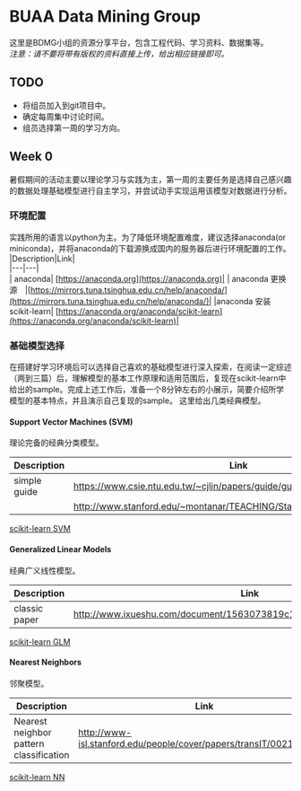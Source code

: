 # BUAA Data Mining Group

这里是BDMG小组的资源分享平台，包含工程代码、学习资料、数据集等。  
*注意：请不要将带有版权的资料直接上传，给出相应链接即可。*

## TODO
* 将组员加入到git项目中。
* 确定每周集中讨论时间。
* 组员选择第一周的学习方向。

## Week 0 
暑假期间的活动主要以理论学习与实践为主，第一周的主要任务是选择自己感兴趣的数据处理基础模型进行自主学习，并尝试动手实现运用该模型对数据进行分析。
### 环境配置
实践所用的语言以python为主。为了降低环境配置难度，建议选择anaconda(or miniconda)，并将anaconda的下载源换成国内的服务器后进行环境配置的工作。    
|Description|Link|  
|---|---|    
| anaconda| [https://anaconda.org](https://anaconda.org)|
| anaconda 更换源　|[https://mirrors.tuna.tsinghua.edu.cn/help/anaconda/](https://mirrors.tuna.tsinghua.edu.cn/help/anaconda/)|
|anaconda 安装scikit-learn| [https://anaconda.org/anaconda/scikit-learn](https://anaconda.org/anaconda/scikit-learn)|

### 基础模型选择
在搭建好学习环境后可以选择自己喜欢的基础模型进行深入探索，在阅读一定综述（两到三篇）后，理解模型的基本工作原理和适用范围后，复现在scikit-learn中给出的sample。完成上述工作后，准备一个8分钟左右的小展示，简要介绍所学模型的基本特点，并且演示自己复现的sample。
这里给出几类经典模型。
#### Support Vector Machines (SVM)
理论完备的经典分类模型。

|Description|Link|
|---|---|  
|simple guide|https://www.csie.ntu.edu.tw/~cjlin/papers/guide/guide.pdf |
||http://www.stanford.edu/~montanar/TEACHING/Stat319/papers/cover_nn.pdf  |


[scikit-learn SVM](http://scikit-learn.org/stable/modules/svm.html)


#### Generalized Linear Models
经典广义线性模型。  

|Description|Link|
|---|---|  
|classic paper|http://www.ixueshu.com/document/1563073819c1cc4c318947a18e7f9386.html|

[scikit-learn GLM](http://scikit-learn.org/stable/modules/linear_model.html)

#### Nearest Neighbors
邻聚模型。

|Description|Link|
|---|---|  
|Nearest neighbor pattern classification| http://www-isl.stanford.edu/people/cover/papers/transIT/0021cove.pdf|

[scikit-learn NN](http://scikit-learn.org/stable/modules/neighbors.html)


